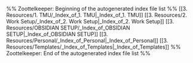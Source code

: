 %% Zoottelkeeper: Beginning of the autogenerated index file list  %%
 [[3. Resources/1. TMU/_Index_of_1. TMU|_Index_of_1. TMU]]
 [[3. Resources/2. Work Setup/_Index_of_2. Work Setup|_Index_of_2. Work Setup]]
 [[3. Resources/OBSIDIAN SETUP/_Index_of_OBSIDIAN SETUP|_Index_of_OBSIDIAN SETUP]]
 [[3. Resources/Personal/_Index_of_Personal|_Index_of_Personal]]
 [[3. Resources/Templates/_Index_of_Templates|_Index_of_Templates]]
%% Zoottelkeeper: End of the autogenerated index file list  %%
